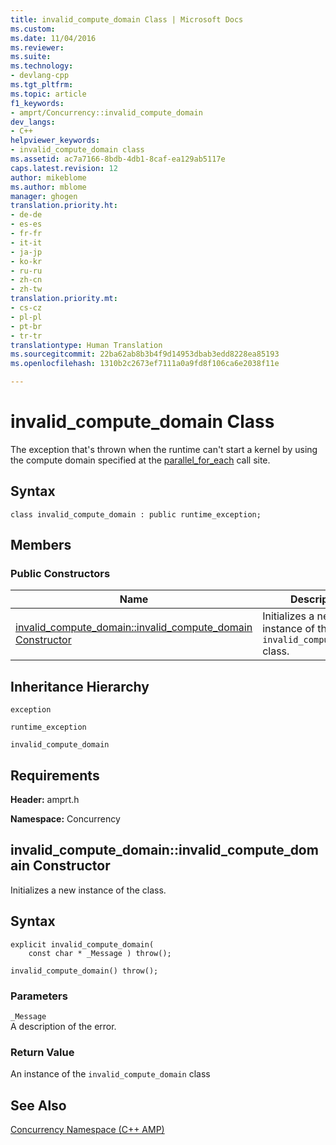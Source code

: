 ```yaml
---
title: invalid_compute_domain Class | Microsoft Docs
ms.custom: 
ms.date: 11/04/2016
ms.reviewer: 
ms.suite: 
ms.technology:
- devlang-cpp
ms.tgt_pltfrm: 
ms.topic: article
f1_keywords:
- amprt/Concurrency::invalid_compute_domain
dev_langs:
- C++
helpviewer_keywords:
- invalid_compute_domain class
ms.assetid: ac7a7166-8bdb-4db1-8caf-ea129ab5117e
caps.latest.revision: 12
author: mikeblome
ms.author: mblome
manager: ghogen
translation.priority.ht:
- de-de
- es-es
- fr-fr
- it-it
- ja-jp
- ko-kr
- ru-ru
- zh-cn
- zh-tw
translation.priority.mt:
- cs-cz
- pl-pl
- pt-br
- tr-tr
translationtype: Human Translation
ms.sourcegitcommit: 22ba62ab8b3b4f9d14953dbab3edd8228ea85193
ms.openlocfilehash: 1310b2c2673ef7111a0a9fd8f106ca6e2038f11e

---
```

# invalid_compute_domain Class
The exception that's thrown when the runtime can't start a kernel by using the compute domain specified at the [parallel_for_each](concurrency-namespace-functions-amp.md#parallel_for_each) call site.  

  
## Syntax  
  
```  
class invalid_compute_domain : public runtime_exception;  
```  
  
## Members  
  
### Public Constructors  
  
|Name|Description|  
|----------|-----------------|  
|[invalid_compute_domain::invalid_compute_domain Constructor](#ctor)|Initializes a new instance of the `invalid_compute_domain` class.|  

  
## Inheritance Hierarchy  
 `exception`  
  
 `runtime_exception`  
  
 `invalid_compute_domain`  
  
## Requirements  
 **Header:** amprt.h  
  
 **Namespace:** Concurrency  

## <a name="ctor"></a> invalid_compute_domain::invalid_compute_domain Constructor
Initializes a new instance of the class.  
  
## Syntax  
  
```  
explicit invalid_compute_domain(  
    const char * _Message ) throw();  
  
invalid_compute_domain() throw();  
```  
  
### Parameters  
 `_Message`  
 A description of the error.  
  
### Return Value  
 An instance of the `invalid_compute_domain` class  
    
## See Also  
 [Concurrency Namespace (C++ AMP)](concurrency-namespace-cpp-amp.md)



<!--HONumber=Jan17_HO1-->


